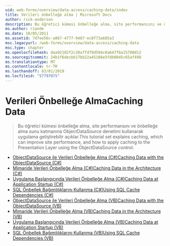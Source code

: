 ```yaml
---
uid: web-forms/overview/data-access/caching-data/index
title: Verileri önbelleğe alma | Microsoft Docs
author: rick-anderson
description: Bu öğretici kümesi önbelleğe alma, site performansını ve önbelleğe alma sunu katmanına ObjectDataSource denetimi kullanarak uygulama geliştirebilir açıklar...
ms.author: riande
ms.date: 10/05/2011
ms.assetid: 7d7ee56c-a867-4777-9407-ec8f73a605a3
msc.legacyurl: /web-forms/overview/data-access/caching-data
msc.type: chapter
ms.openlocfilehash: daa92182f2c28a7fd79d584c0a647f6a15700d12
ms.sourcegitcommit: 24b1f6decbb17bb22a45166e5fdb0845c65af498
ms.translationtype: MT
ms.contentlocale: tr-TR
ms.lasthandoff: 03/01/2019
ms.locfileid: "57797075"
---
```

<a name="caching-data"></a><span data-ttu-id="b876f-103">Verileri Önbelleğe Alma</span><span class="sxs-lookup"><span data-stu-id="b876f-103">Caching Data</span></span>
====================
> <span data-ttu-id="b876f-104">Bu öğretici kümesi önbelleğe alma, site performansını ve önbelleğe alma sunu katmanına ObjectDataSource denetimi kullanarak uygulama geliştirebilir açıklar.</span><span class="sxs-lookup"><span data-stu-id="b876f-104">This tutorial set explains caching, which can improve site performance, and how to apply caching to the Presentation Layer using the ObjectDataSource control.</span></span>


- [<span data-ttu-id="b876f-105">ObjectDataSource ile Verileri Önbelleğe Alma (C#)</span><span class="sxs-lookup"><span data-stu-id="b876f-105">Caching Data with the ObjectDataSource (C#)</span></span>](caching-data-with-the-objectdatasource-cs.md)
- [<span data-ttu-id="b876f-106">Mimaride Verileri Önbelleğe Alma (C#)</span><span class="sxs-lookup"><span data-stu-id="b876f-106">Caching Data in the Architecture (C#)</span></span>](caching-data-in-the-architecture-cs.md)
- [<span data-ttu-id="b876f-107">Uygulama Başlangıcında Verileri Önbelleğe Alma (C#)</span><span class="sxs-lookup"><span data-stu-id="b876f-107">Caching Data at Application Startup (C#)</span></span>](caching-data-at-application-startup-cs.md)
- [<span data-ttu-id="b876f-108">SQL Önbellek Bağımlılıklarını Kullanma (C#)</span><span class="sxs-lookup"><span data-stu-id="b876f-108">Using SQL Cache Dependencies (C#)</span></span>](using-sql-cache-dependencies-cs.md)
- [<span data-ttu-id="b876f-109">ObjectDataSource ile Verileri Önbelleğe Alma (VB)</span><span class="sxs-lookup"><span data-stu-id="b876f-109">Caching Data with the ObjectDataSource (VB)</span></span>](caching-data-with-the-objectdatasource-vb.md)
- [<span data-ttu-id="b876f-110">Mimaride Verileri Önbelleğe Alma (VB)</span><span class="sxs-lookup"><span data-stu-id="b876f-110">Caching Data in the Architecture (VB)</span></span>](caching-data-in-the-architecture-vb.md)
- [<span data-ttu-id="b876f-111">Uygulama Başlangıcında Verileri Önbelleğe Alma (VB)</span><span class="sxs-lookup"><span data-stu-id="b876f-111">Caching Data at Application Startup (VB)</span></span>](caching-data-at-application-startup-vb.md)
- [<span data-ttu-id="b876f-112">SQL Önbellek Bağımlılıklarını Kullanma (VB)</span><span class="sxs-lookup"><span data-stu-id="b876f-112">Using SQL Cache Dependencies (VB)</span></span>](using-sql-cache-dependencies-vb.md)
